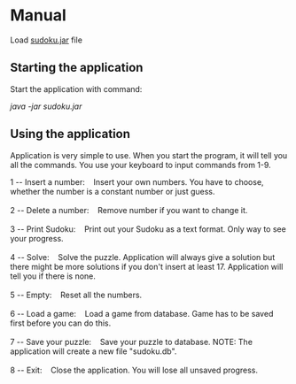 # Manual

Load [sudoku.jar](https://github.com/Latelaukki/ot-harjoitustyo/releases/tag/viikko7) file

## Starting the application

Start the application with command:

*java -jar sudoku.jar*

## Using the application

Application is very simple to use. When you start the program, it will tell you all the commands. You use your keyboard to input commands from 1-9. 

1 -- Insert a number:   &nbsp;&nbsp;  Insert your own numbers. You have to choose, whether the number is a constant number or just guess.  <br /><br />
2 -- Delete a number:   &nbsp;&nbsp;  Remove number if you want to change it.  <br /><br />
3 -- Print Sudoku:    &nbsp;&nbsp;  Print out your Sudoku as a text format. Only way to see your progress.   <br /><br />
4 -- Solve:   &nbsp;&nbsp;  Solve the puzzle. Application will always give a solution but there might be more solutions if you don't insert at                         least 17. Application will tell you if there is none.  <br /><br />
5 -- Empty:    &nbsp;&nbsp;  Reset all the numbers.  <br /><br />
6 -- Load a game:   &nbsp;&nbsp;  Load a game from database. Game has to be saved first before you can do this.   <br /><br />
7 -- Save your puzzle:   &nbsp;&nbsp;  Save your puzzle to database. NOTE: The application will create a new file "sudoku.db".   <br /><br />
8 -- Exit:    &nbsp;&nbsp;  Close the application. You will lose all unsaved progress.   <br /><br />
